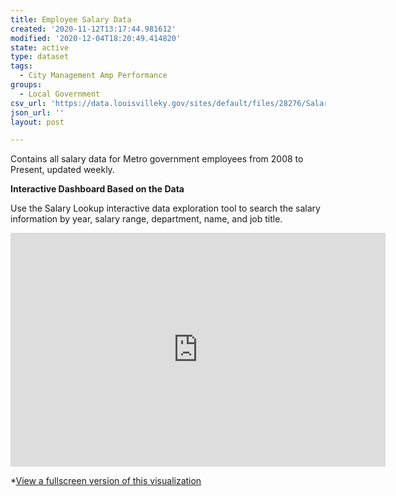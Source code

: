 ```yaml
---
title: Employee Salary Data
created: '2020-11-12T13:17:44.981612'
modified: '2020-12-04T18:20:49.414820'
state: active
type: dataset
tags:
  - City Management Amp Performance
groups:
  - Local Government
csv_url: 'https://data.louisvilleky.gov/sites/default/files/28276/SalaryData.csv'
json_url: ''
layout: post

---
```

<p>Contains all salary data for Metro government employees from 2008 to Present, updated weekly.</p>
<p><strong>Interactive Dashboard Based on the Data</strong></p>
<p>Use the Salary Lookup interactive data exploration tool to search the salary information by year, salary range, department, name, and job title.</p>
<iframe width="600" height="373.5" src="https://app.powerbi.com/view?r=eyJrIjoiZDg1MzRhZDktMzA3Mi00ODBhLWJlMzQtNTRlZTMxZWNjNTJkIiwidCI6IjRmOTg2MTliLTIwMmQtNDEzZi04Y2NmLTM2MWQ1NzIxM2JjZCIsImMiOjF9&amp;pageName=ReportSection" frameborder="0" allowfullscreen="true"></iframe><p>*<a href="https://app.powerbi.com/view?r=eyJrIjoiZDg1MzRhZDktMzA3Mi00ODBhLWJlMzQtNTRlZTMxZWNjNTJkIiwidCI6IjRmOTg2MTliLTIwMmQtNDEzZi04Y2NmLTM2MWQ1NzIxM2JjZCIsImMiOjF9&amp;pageName=ReportSection">View a fullscreen version of this visualization</a></p>

